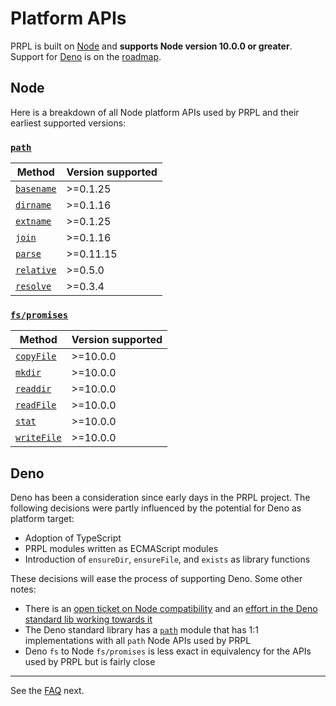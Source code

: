 <!--
title: Platform APIs
slug: /platform-apis
order: 07
-->

# Platform APIs

PRPL is built on [Node](https://nodejs.org/en/) and **supports Node version 10.0.0 or greater**. Support for 
[Deno](https://deno.land) is on the [roadmap](/roadmap).

## Node

Here is a breakdown of all Node platform APIs used by PRPL and their earliest supported versions:

### [`path`](https://nodejs.org/api/path.html)
| Method | Version supported |
| --- | --- |
| [`basename`](https://nodejs.org/api/path.html#path_path_basename_path_ext) | >=0.1.25 |
| [`dirname`](https://nodejs.org/api/path.html#path_path_dirname_path) | >=0.1.16 |
| [`extname`](https://nodejs.org/api/path.html#path_path_extname_path) | >=0.1.25 |
| [`join`](https://nodejs.org/api/path.html#path_path_join_paths) | >=0.1.16 |
| [`parse`](https://nodejs.org/api/path.html#path_path_parse_path) | >=0.11.15 |
| [`relative`](https://nodejs.org/api/path.html#path_path_relative_from_to) | >=0.5.0 |
| [`resolve`](https://nodejs.org/api/path.html#path_path_resolve_paths) | >=0.3.4 |

### [`fs/promises`](https://nodejs.org/api/fs.html#fs_promises_api)
| Method | Version supported |
| --- | --- |
| [`copyFile`](https://nodejs.org/api/fs.html#fs_fspromises_copyfile_src_dest_mode) | >=10.0.0 |
| [`mkdir`](https://nodejs.org/api/fs.html#fs_fspromises_mkdir_path_options) | >=10.0.0 |
| [`readdir`](https://nodejs.org/api/fs.html#fs_fspromises_readdir_path_options) | >=10.0.0 |
| [`readFile`](https://nodejs.org/api/fs.html#fs_fspromises_readfile_path_options) | >=10.0.0 |
| [`stat`](https://nodejs.org/api/fs.html#fs_fspromises_stat_path_options) | >=10.0.0 |
| [`writeFile`](https://nodejs.org/api/fs.html#fs_fspromises_writefile_file_data_options) | >=10.0.0 |

## Deno

Deno has been a consideration since early days in the PRPL project. The following decisions were partly influenced by 
the potential for Deno as platform target:

- Adoption of TypeScript
- PRPL modules written as ECMAScript modules
- Introduction of `ensureDir`,  `ensureFile`, and `exists` as library functions

These decisions will ease the process of supporting Deno. Some other notes:

- There is an [open ticket on Node compatibility](https://github.com/denoland/deno/issues/2644_) and an [effort in the Deno standard lib working towards it](https://deno.land/std@0.105.0/node)
- The Deno standard library has a [`path`](https://deno.land/std@0.105.0/path) module that has 1:1 implementations 
  with all `path` Node APIs used by PRPL
- Deno `fs` to Node `fs/promises` is less exact in equivalency for the APIs used by PRPL but is fairly close

---

See the [FAQ](/faq) next.